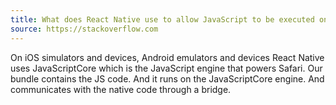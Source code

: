 ```yaml
---
title: What does React Native use to allow JavaScript to be executed on iOS and Android natively?
source: https://stackoverflow.com
---
```


On iOS simulators and devices, Android emulators and devices React Native uses JavaScriptCore which is the JavaScript engine that powers Safari. Our bundle contains the JS code. And it runs on the JavaScriptCore engine. And communicates with the native code through a bridge.
